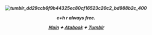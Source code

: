 <h5 align="center"



![tumblr_dd29ccb6f9b44325ec80cf16523c20c2_bd988b2c_400](https://github.com/user-attachments/assets/c1c8a9f4-fb8d-404f-a444-cc5ead016334)


c+h r always free.

[𝖬𝖺𝗂𝗇](https://github.com/SlRLANCELOT) ✦ [𝖠𝗍𝖺𝖻𝗈𝗈𝗄](https://keithgane.atabook.org/) ✦ [𝖳𝗎𝗆𝖻𝗅𝗋](https://www.tumblr.com/redkogaane?source=share)
